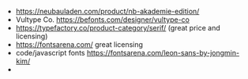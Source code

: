- https://neubauladen.com/product/nb-akademie-edition/
- Vultype Co. https://befonts.com/designer/vultype-co
- https://typefactory.co/product-category/serif/ (great price and licensing)
- https://fontsarena.com/ great licensing
- code/javascript fonts https://fontsarena.com/leon-sans-by-jongmin-kim/
- 